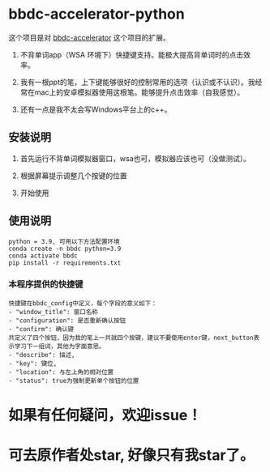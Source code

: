 # bbdc-accelerator-python

这个项目是对 [bbdc-accelerator](https://github.com/KermanX/bbdc-accelerator) 这个项目的扩展。

1. 不背单词app（WSA 环境下）快捷键支持。能极大提高背单词时的点击效率。

2. 我有一根ppt的笔，上下键能够很好的控制常用的选项（认识或不认识）。我经常在mac上的安卓模拟器使用这根笔。能够提升点击效率（自我感觉）。

3. 还有一点是我不太会写Windows平台上的c++。

## 安装说明

1. 首先运行不背单词模拟器窗口，wsa也可，模拟器应该也可（没做测试）。

2. 根据屏幕提示调整几个按键的位置

3. 开始使用

## 使用说明

    python = 3.9, 可用以下方法配置环境
    conda create -n bbdc python=3.9
    conda activate bbdc
    pip install -r requirements.txt

### 本程序提供的快捷键

    快捷键在bbdc_config中定义，每个字段的意义如下：
    - "window_title": 窗口名称
    - "configuration": 是否重新确认按钮
    - "confirm": 确认键
    共定义了四个按钮，因为我的笔上一共就四个按键，建议不要使用enter键，next_button表示学习下一组词，其他为字面意思。
    - "describe": 描述,
    - "key": 键位,
    - "location": 与左上角的相对位置
    - "status": true为强制更新单个按钮的位置

# 如果有任何疑问，欢迎issue！
# 可去原作者处star, 好像只有我star了。